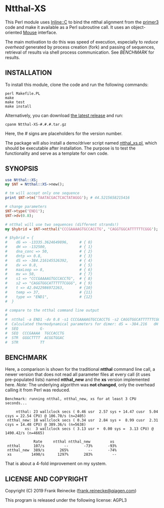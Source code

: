 # Ntthal-XS

This Perl module uses [Inline::C](https://metacpan.org/pod/Inline::C) 
to bind the ntthal alignment from the [primer3](https://github.com/primer3-org/primer3) 
code and make it available as a Perl subroutine call. It uses an object-oriented 
[Mouse](https://metacpan.org/pod/Mouse) interface.

The main motivation to do this was speed of execution, especially to _reduce overhead_ 
generated by process creation (fork) and passing of sequences, retrieval of results 
via shell process communication. See _BENCHMARK_ for results.

## INSTALLATION

To install this module, clone the code and run the following commands:

	perl Makefile.PL
	make
	make test
	make install

Alternatively, you can download [the latest release](https://github.com/reineckef/Ntthal-XS/releases) and run:

	cpanm Ntthal-XS-#.#.#.tar.gz

Here, the # signs are placeholders for the version number.

The package will also install a demo/driver script named 
[ntthal_xs.pl](/bin/ntthal_xs.pl), which should be executable 
after installation. The purpose is to test the functionality 
and serve as a template for own code.

## SYNOPSIS

```perl
use Ntthal::XS;
my $NT = Ntthal::XS->new();

# tm will accept only one sequence
print $NT->tm('TAATACGACTCACTATAGGG'); # 44.5215658215416

# change parameters
$NT->type('END1');
$NT->dv(0.8);

# ntthal will use two sequences (different strands!)
my $hybrid = $NT->ntthal('CCCGAAAAGTGCCACCTG', 'CAGGTGGCATTTTTTCGGG');

# $hybrid = {
#    dG => -13335.3624649896,     # { 0}
#    dH => -132500,               # { 1}
#    dna_conc => 50,              # { 2}
#    dntp => 0.8,                 # { 3}
#    dS => -384.216145526392,     # { 4}
#    dv => 0.8,                   # { 5}
#    maxLoop => 8,                # { 6}
#    mv => 50,                    # { 7}
#    s1 => "CCCGAAAAGTGCCACCTG",  # { 8}
#    s2 => "CAGGTGGCATTTTTTCGGG", # { 9}
#    t => 42.0422986972263,       # {10}
#    temp => 37,                  # {11}
#    type => "END1",              # {12}
#  }
 
# compare to the ntthal command line output
#
#  ntthal -a END1 -dv 0.8 -s1 CCCGAAAAGTGCCACCTG -s2 CAGGTGGCATTTTTTCGGG
#  Calculated thermodynamical parameters for dimer:	dS = -384.216	dH = -132500	dG = -13335.4	t = 42.0423
#  SEQ	        G-         
#  SEQ	CCCGAAAA  TGCCACCTG
#  STR	GGGCTTTT  ACGGTGGAC
#  STR	        TT         
```

## BENCHMARK

Here, a comparison is shown for the traditional **ntthal** command line call, a newer version that 
does not read all parameter files at every call (it uses pre-populated lists) named **ntthal_new** 
and the **xs** version implemented here. *Note:* The underlying algorithm was __not changed__, only the 
overhead calling it from Perl was reduced.

```
Benchmark: running ntthal, ntthal_new, xs for at least 3 CPU seconds...

     ntthal: 23 wallclock secs ( 0.46 usr  2.57 sys + 14.47 cusr  5.04 csys = 22.54 CPU) @ 106.70/s (n=2405)
 ntthal_new: 18 wallclock secs ( 0.34 usr  2.84 sys +  8.99 cusr  2.31 csys = 14.48 CPU) @ 389.36/s (n=5638)
         xs:  3 wallclock secs ( 3.13 usr +  0.00 sys =  3.13 CPU) @ 1490.42/s (n=4665)

             Rate     ntthal ntthal_new         xs
 ntthal      107/s         --       -73%       -93%
 ntthal_new  389/s       265%         --       -74%
 xs         1490/s      1297%       283%         --
```
That is about a 4-fold improvement on my system.

## LICENSE AND COPYRIGHT

Copyright (C) 2019 Frank Reinecke (frank.reinecke@qiagen.com)

This program is released under the following license: AGPL3
